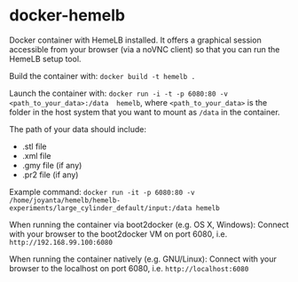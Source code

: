 # docker-hemelb
Docker container with HemeLB installed. It offers a graphical session
accessible from your browser (via a noVNC client) so that you can run
the HemeLB setup tool.

Build the container with: `docker build -t hemelb .`

Launch the container with: `docker run -i -t -p 6080:80 -v <path_to_your_data>:/data  hemelb`,
where `<path_to_your_data>` is the folder in the host system that you want to mount as `/data` in the container.

The path of your data should include:
- .stl file
- .xml file
- .gmy file (if any)
- .pr2 file (if any)

Example command: 
`docker run -it -p 6080:80 -v /home/joyanta/hemelb/hemelb-experiments/large_cylinder_default/input:/data hemelb`

When running the container via boot2docker (e.g. OS X, Windows): Connect with
your browser to the boot2docker VM on port 6080, i.e. `http://192.168.99.100:6080`

When running the container natively (e.g. GNU/Linux): Connect with
your browser to the localhost on port 6080, i.e. `http://localhost:6080`
